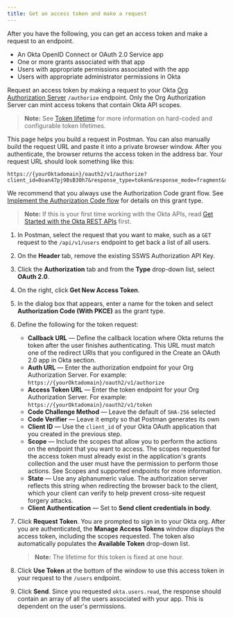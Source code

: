 ```yaml
---
title: Get an access token and make a request
---
```

After you have the following, you can get an access token and make a request to an endpoint.

* An Okta OpenID Connect or OAuth 2.0 Service app
* One or more grants associated with that app
* Users with appropriate permissions associated with the app
* Users with appropriate administrator permissions in Okta

Request an access token by making a request to your Okta [Org Authorization Server](/docs/concepts/auth-servers/) `/authorize` endpoint. Only the Org Authorization Server can mint access tokens that contain Okta API scopes.

> **Note:** See [Token lifetime](/docs/reference/api/oidc/#token-lifetime) for more information on hard-coded and configurable token lifetimes.

This page helps you build a request in Postman. You can also manually build the request URL and paste it into a private browser window. After you authenticate, the browser returns the access token in the address bar. Your request URL should look something like this:

```
https://{yourOktadomain}/oauth2/v1/authorize?client_id=0oan47pj9BsB30h7&response_type=token&response_mode=fragment&scope=okta.users.read&redirect_ur{yourConfiguredRedirectUri}&nonce=UBGW&state=1234
```

We recommend that you always use the Authorization Code grant flow. See [Implement the Authorization Code flow](/docs/guides/implement-auth-code/) for details on this grant type.

> **Note:** If this is your first time working with the Okta APIs, read [Get Started with the Okta REST APIs](https://developer.okta.com/code/rest/) first.

1. In Postman, select the request that you want to make, such as a `GET` request to the `/api/v1/users` endpoint to get back a list of all users.
2. On the **Header** tab, remove the existing SSWS Authorization API Key.
3. Click the **Authorization** tab and from the **Type** drop-down list, select **OAuth 2.0**.
4. On the right, click **Get New Access Token**.
5. In the dialog box that appears, enter a name for the token and select **Authorization Code (With PKCE)** as the grant type.
6. Define the following for the token request:

    * **Callback URL** &mdash; Define the callback location where Okta returns the token after the user finishes authenticating. This URL must match one of the redirect URIs that you configured in the <GuideLink link="../create-oauth-app">Create an OAuth 2.0 app in Okta</GuideLink> section.
    * **Auth URL** &mdash; Enter the authorization endpoint for your Org Authorization Server. For example: `https://{yourOktadomain}/oauth2/v1/authorize`
    * **Access Token URL** &mdash; Enter the token endpoint for your Org Authorization Server. For example: `https://{yourOktadomain}/oauth2/v1/token`
    * **Code Challenge Method** &mdash; Leave the default of `SHA-256` selected 
    * **Code Verifier** &mdash; Leave it empty so that Postman generates its own
    * **Client ID** &mdash; Use the `client_id` of your Okta OAuth application that you created in the <GuideLink link="../create-oauth-app">previous step</GuideLink>.
    * **Scope** &mdash; Include the scopes that allow you to perform the actions on the endpoint that you want to access. The scopes requested for the access token must already exist in the application's grants collection and the user must have the permission to perform those actions. See <GuideLink link="../scopes">Scopes and supported endpoints</GuideLink> for more information.
    * **State** &mdash; Use any alphanumeric value. The authorization server reflects this string when redirecting the browser back to the client, which your client can verify to help prevent cross-site request forgery attacks.
    * **Client Authentication** &mdash; Set to **Send client credentials in body**.

7. Click **Request Token**. You are prompted to sign in to your Okta org. After you are authenticated, the **Manage Access Tokens** window displays the access token, including the scopes requested. The token also automatically populates the **Available Token** drop-down list.
    > **Note:** The lifetime for this token is fixed at one hour.
8. Click **Use Token** at the bottom of the window to use this access token in your request to the `/users` endpoint.
9. Click **Send**. Since you requested `okta.users.read`, the response should contain an array of all the users associated with your app. This is dependent on the user's permissions.

<NextSectionLink/>
